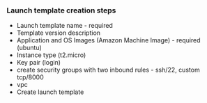 ### Launch template creation steps
- Launch template name - required
- Template version description
- Application and OS Images (Amazon Machine Image) - required (ubuntu)
- Instance type (t2.micro)
- Key pair (login)
- create security groups with two inbound rules -  ssh/22, custom tcp/8000
- vpc
- Create launch template